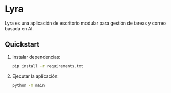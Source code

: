 # Lyra

Lyra es una aplicación de escritorio modular para gestión de tareas y correo basada en AI.

## Quickstart

1. Instalar dependencias:
   ```bash
   pip install -r requirements.txt
   ```
2. Ejecutar la aplicación:
   ```bash
   python -m main
   ```